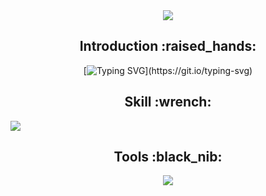 <div align=center>
<img src="https://capsule-render.vercel.app/api?type=waving&color=gradient&height=200&section=header&text=Jerry's%20Github&fontSize=80" />
</div>

<div align=center>
  <h2>Introduction :raised_hands:</h2>
  
  [![Typing SVG](https://readme-typing-svg.demolab.com?font=Fira+Code&pause=1000&color=36BDF8&random=false&width=435&lines=Hello+world+This+is+JERRY'S+GITHUB!)](https://git.io/typing-svg)
  
</div>

<div align=center>
  <h2>Skill :wrench:</h2>
  
  <img src="https://github-readme-stats.vercel.app/api/top-langs/?username=kingodjerry" style="display: block;">
</div>





<div align=center>
<h2>Tools :black_nib:</h2>
</div>

<div align=center>
<img src="https://capsule-render.vercel.app/api?type=waving&color=gradient&height=200&section=footer" />
</div>
